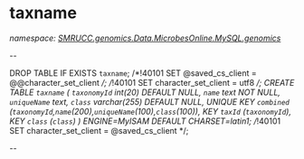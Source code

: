 ﻿# taxname
_namespace: [SMRUCC.genomics.Data.MicrobesOnline.MySQL.genomics](./index.md)_

--
 
 DROP TABLE IF EXISTS `taxname`;
 /*!40101 SET @saved_cs_client = @@character_set_client */;
 /*!40101 SET character_set_client = utf8 */;
 CREATE TABLE `taxname` (
 `taxonomyId` int(20) DEFAULT NULL,
 `name` text NOT NULL,
 `uniqueName` text,
 `class` varchar(255) DEFAULT NULL,
 UNIQUE KEY `combined` (`taxonomyId`,`name`(200),`uniqueName`(100),`class`(100)),
 KEY `taxId` (`taxonomyId`),
 KEY `class` (`class`)
 ) ENGINE=MyISAM DEFAULT CHARSET=latin1;
 /*!40101 SET character_set_client = @saved_cs_client */;
 
 --




